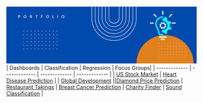 ![alt text](https://github.com/get-heard/get-heard/blob/main/Banner.jpg?raw=true)
| Dashboards | Classification | Regression | Focus Groups|
| ------------- | ------------- | ------------- | ------------- | 
| [US Stock Market](https://getheard.quarto.pub/spy)  | [Heart Disease Prediction](https://hearts.streamlit.app) | 
| [Global Development](https://getheard.quarto.pub/gapminder)  ||[Diamond Price Prediction](https://diamondz.streamlit.app) 
| [Restaurant Takings](https://getheard.quarto.pub/tips)  | [Breast Cancer Prediction](https://www.kaggle.com/code/gkitchen/breast-cancer-prediction)
| [Charity Finder](https://charities.streamlit.app)  | [Sound Classification](https://sounds.streamlit.app) | 

